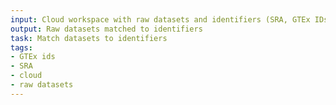 ```yaml
---
input: Cloud workspace with raw datasets and identifiers (SRA, GTEx IDs, etc)
output: Raw datasets matched to identifiers
task: Match datasets to identifiers
tags:
- GTEx ids
- SRA
- cloud
- raw datasets
---
```

